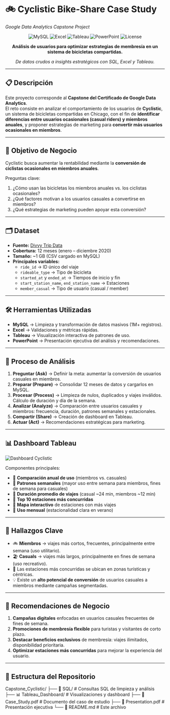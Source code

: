 # 🚲 Cyclistic Bike-Share Case Study  
*Google Data Analytics Capstone Project*  

<div align="center">

![MySQL](https://img.shields.io/badge/MySQL-4479A1?logo=mysql&logoColor=white)
![Excel](https://img.shields.io/badge/Excel-217346?logo=microsoft-excel&logoColor=white)
![Tableau](https://img.shields.io/badge/Tableau-E97627?logo=tableau&logoColor=white)
![PowerPoint](https://img.shields.io/badge/PowerPoint-FF6F00?logo=microsoft-powerpoint&logoColor=white)
![License](https://img.shields.io/badge/license-MIT-blue.svg)

**Análisis de usuarios para optimizar estrategias de membresía en un sistema de bicicletas compartidas.**

*De datos crudos a insights estratégicos con SQL, Excel y Tableau.*

</div>

---

## 📋 Descripción  

Este proyecto corresponde al **Capstone del Certificado de Google Data Analytics**.  
El reto consiste en analizar el comportamiento de los usuarios de **Cyclistic**, un sistema de bicicletas compartidas en Chicago, con el fin de **identificar diferencias entre usuarios ocasionales (casual riders) y miembros anuales**, y proponer estrategias de marketing para **convertir más usuarios ocasionales en miembros**.  

---

## 🎯 Objetivo de Negocio  

Cyclistic busca aumentar la rentabilidad mediante la **conversión de ciclistas ocasionales en miembros anuales**.  

Preguntas clave:  
1. ¿Cómo usan las bicicletas los miembros anuales vs. los ciclistas ocasionales?  
2. ¿Qué factores motivan a los usuarios casuales a convertirse en miembros?  
3. ¿Qué estrategias de marketing pueden apoyar esta conversión?  

---

## 🗂️ Dataset  

- **Fuente:** [Divvy Trip Data](https://divvy-tripdata.s3.amazonaws.com/index.html)  
- **Cobertura:** 12 meses (enero – diciembre 2020)  
- **Tamaño:** ~1 GB (CSV cargado en MySQL)  
- **Principales variables:**  
  - `ride_id` → ID único del viaje  
  - `rideable_type` → Tipo de bicicleta  
  - `started_at` y `ended_at` → Tiempos de inicio y fin  
  - `start_station_name`, `end_station_name` → Estaciones  
  - `member_casual` → Tipo de usuario (casual / member)  

---

## 🛠️ Herramientas Utilizadas  

- **MySQL** → Limpieza y transformación de datos masivos (1M+ registros).  
- **Excel** → Validaciones y métricas rápidas.  
- **Tableau** → Visualización interactiva de patrones de uso.  
- **PowerPoint** → Presentación ejecutiva del análisis y recomendaciones.  

---

## 🔄 Proceso de Análisis  

1. **Preguntar (Ask)** → Definir la meta: aumentar la conversión de usuarios casuales en miembros.  
2. **Preparar (Prepare)** → Consolidar 12 meses de datos y cargarlos en MySQL.  
3. **Procesar (Process)** → Limpieza de nulos, duplicados y viajes inválidos. Cálculo de duración y día de la semana.  
4. **Analizar (Analyze)** → Comparación entre usuarios casuales y miembros: frecuencia, duración, patrones semanales y estacionales.  
5. **Compartir (Share)** → Creación de dashboard en Tableau.  
6. **Actuar (Act)** → Recomendaciones estratégicas para marketing.  

---

## 📊 Dashboard Tableau  

![Dashboard Cyclistic](./dashboard_cyclistic.png)  

Componentes principales:  
- 📌 **Comparación anual de uso** (miembros vs. casuales)  
- 📌 **Patrones semanales** (mayor uso entre semana para miembros, fines de semana para casuales)  
- 📌 **Duración promedio de viajes** (casual ~24 min, miembros ~12 min)  
- 📌 **Top 10 estaciones más concurridas**  
- 📌 **Mapa interactivo** de estaciones con más viajes  
- 📌 **Uso mensual** (estacionalidad clara en verano)  

---

## 🔑 Hallazgos Clave  

- 🚲 **Miembros** → viajes más cortos, frecuentes, principalmente entre semana (uso utilitario).  
- 🏖️ **Casuals** → viajes más largos, principalmente en fines de semana (uso recreativo).  
- 📍 Las estaciones más concurridas se ubican en zonas turísticas y céntricas.  
- 💡 Existe un **alto potencial de conversión** de usuarios casuales a miembros mediante campañas segmentadas.  

---

## 🚀 Recomendaciones de Negocio  

1. **Campañas digitales** enfocadas en usuarios casuales frecuentes de fines de semana.  
2. **Promociones de membresía flexible** para turistas y visitantes de corto plazo.  
3. **Destacar beneficios exclusivos** de membresía: viajes ilimitados, disponibilidad prioritaria.  
4. **Optimizar estaciones más concurridas** para mejorar la experiencia del usuario.  

---

## 📁 Estructura del Repositorio  
Capstone_Cyclistic/
├── 📄 SQL/                   # Consultas SQL de limpieza y análisis
├── 📊 Tableau_Dashboard/     # Visualizaciones y dashboard
├── 📑 Case_Study.pdf         # Documento del caso de estudio
├── 📑 Presentation.pdf       # Presentación ejecutiva
└── 📖 README.md              # Este archivo
